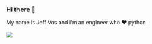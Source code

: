 ### Hi there 👋

My name is Jeff Vos and I'm an engineer who :heart: python 
<br>
<br>
<img src="https://github-readme-stats.vercel.app/api/top-langs/?username=jeffvos&layout=compact&langs_count=7" />
